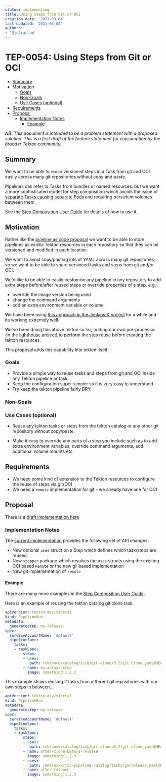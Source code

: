 ```yaml
---
status: implementing
title: Using Steps from Git or OCI
creation-date: '2021-03-04'
last-updated: '2021-03-04'
authors:
- '@jstrachan'
---
```


# TEP-0054: Using Steps from Git or OCI

<!-- toc -->
- [Summary](#summary)
- [Motivation](#motivation)
  - [Goals](#goals)
  - [Non-Goals](#non-goals)
  - [Use Cases (optional)](#use-cases-optional)
- [Requirements](#requirements)
- [Proposal](#proposal)
  - [Implementation Notes](#implementation-notes)
    - [Example](#example)
<!-- /toc -->

_NB: This document is intended to be a problem statement with a proposed solution.
This is a first draft of the feature statement for consumption by the broader
Tekton community._

## Summary

We want to be able to reuse versioned steps in a Task from git and OCI easily across many git repositories without copy and paste.

Pipelines can refer to Tasks from bundles or named resources; but we want a more sophisticated model for step composition which avoids the issue of [separate Tasks causing separate Pods](https://github.com/tektoncd/pipeline/issues/3476) and requiring persistent volumes between them.

See the [Step Composition User Guide](https://github.com/jstrachan/pipeline/blob/use/docs/step-composition.md) for details of how to use it.

## Motivation

Rather like the [pipeline as code proposal](https://github.com/tektoncd/community/pull/341)  we want to be able to store pipelines as vanilla Tekton resources in each repository so that they can be versioned and modified in each location.

We want to avoid copy/pasting lots of YAML across many git repositories; so we want to be able to share versioned tasks and steps from git and/or OCI.

We'd like to be able to easily customise any pipeline in any repository to add extra steps before/after reused steps or override properties of a step. e.g. 

* override the image version being used 
* change the command arguments
* add an extra environment variable or volume
 
We have been using [this approach in the Jenkins X project](https://jenkins-x.io/blog/2021/02/25/gitops-pipelines/) for a while and its working extremely well. 

We've been doing this above tekton so far; adding our own pre-processor (in the [lighthouse](https://github.com/jenkins-x/lighthouse) project) to perform the step reuse before creating the tekton resources.

This proposal adds this capability into tekton itself.

### Goals

* Provide a simple way to reuse tasks and steps from git and OCI inside any Tekton pipeline or task.
* Keep the configuration super simpler so it is very easy to understand
* Try keep the tekton pipeline fairly DRY


### Non-Goals


### Use Cases (optional)

* Reuse any tekton tasks or steps from the tekton catalog or any other git repository without copy/paste. 

* Make it easy to override any parts of a step you include such as to add extra environment variables, override command arguments, add additional volume mounts etc.


## Requirements

* We need some kind of extension to the Tekton resources to configure the reuse of steps via git/OCI
* We need a `remote` implementation for git - we already have one for OCI

## Proposal

There is a [draft implementation here](https://github.com/tektoncd/pipeline/pull/3807)


### Implementation Notes

The [current implementation](https://github.com/tektoncd/pipeline/pull/3807) provides the following set of API changes:

* New optional `uses` struct on a Step which defines which task/steps are reused.
* New `stepper` package which resolves the `uses` structs using the existing OCI based `Remote` or the new gii based implementation
* New git implementation of `remote` 

#### Example

There are many more examples in the [Step Composition User Guide](https://github.com/jstrachan/pipeline/blob/use/docs/step-composition.md).


Here is an example of reusing the tekton catalog git clone task:

```yaml
apiVersion: tekton.dev/v1beta1
kind: PipelineRun
metadata:
  generatestep: my-release-
spec:
  serviceAccountName: 'default'
  pipelineSpec:
    tasks:
    - taskSpec:
        steps:
        - uses:
           path: tektoncd/catalog/task/git-clone/0.2/git-clone.yaml@HEAD
        - name: my-actual-step
          image: something:1.2.3
```
                 
This example shows reusing 2 tasks from different git repositories with our own steps in between...

```yaml
apiVersion: tekton.dev/v1beta1
kind: PipelineRun
metadata:
  generatestep: my-release-
spec:
  serviceAccountName: 'default'
  pipelineSpec:
    tasks:
    - taskSpec:
        steps:
        - uses:
           path: tektoncd/catalog/task/git-clone/0.2/git-clone.yaml@HEAD
        - name: after-clone-before-release
          image: something:1.2.3
        - uses:
           path: jenkins-x/jx3-pipeline-catalog/tasks/go/release.yaml@HEAD
        - name: after-release
          image: something:1.2.3
```
